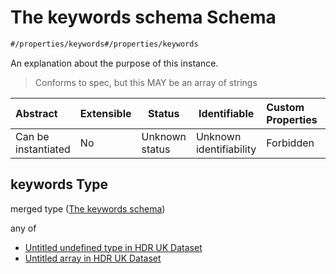# The keywords schema Schema

```txt
#/properties/keywords#/properties/keywords
```

An explanation about the purpose of this instance.


> Conforms to spec, but this MAY be an array of strings
>

| Abstract            | Extensible | Status         | Identifiable            | Custom Properties | Additional Properties | Access Restrictions | Defined In                                                                                         |
| :------------------ | ---------- | -------------- | ----------------------- | :---------------- | --------------------- | ------------------- | -------------------------------------------------------------------------------------------------- |
| Can be instantiated | No         | Unknown status | Unknown identifiability | Forbidden         | Allowed               | none                | [dataset.schema.json\*](../../../schema/dataset/latest/dataset.schema.json "open original schema") |

## keywords Type

merged type ([The keywords schema](dataset-properties-the-keywords-schema.md))

any of

-   [Untitled undefined type in HDR UK Dataset](dataset-properties-the-keywords-schema-anyof-0.md "check type definition")
-   [Untitled array in HDR UK Dataset](dataset-properties-the-keywords-schema-anyof-1.md "check type definition")
